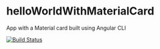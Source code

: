 # helloWorldWithMaterialCard
App with a Material card built using Angular CLI

[![Build Status](https://travis-ci.org/himanshisrivastava/helloWorldWithMaterialCard.svg?branch=master)](https://travis-ci.org/himanshisrivastava/helloWorldWithMaterialCard)
